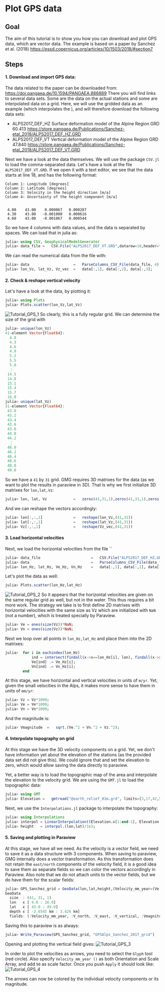 # Plot GPS data

## Goal

The aim of this tutorial is to show you how you can download and plot GPS data, which are vector data. 
The example is based on a paper by Sanchez et al. (2018) https://essd.copernicus.org/articles/10/1503/2018/#section7



## Steps

#### 1. Download and import GPS data: 

The data related to the paper can be downloaded from: https://doi.pangaea.de/10.1594/PANGAEA.886889
There you will find links to several data sets. Some are the data on the actual stations and some are interpolated data on a grid. Here, we will use the gridded data as an example (which interpolates the ), and will therefore download the following data sets:

- ALPS2017_DEF_HZ	Surface deformation model of the Alpine Region	GRD	60.413	https://store.pangaea.de/Publications/Sanchez-etal_2018/ALPS2017_DEF_HZ.GRD
- ALPS2017_DEF_VT	Vertical deformation model of the Alpine Region	GRD	47.840	https://store.pangaea.de/Publications/Sanchez-etal_2018/ALPS2017_DEF_VT.GRD

Next we have a look at the data themselves. We will use the package `CSV.jl` to load the comma-separated data.
Let's have a look at the file `ALPS2017_DEF_VT.GRD`. If we open it with a text editor, we see that the data starts at line 18, and has the following format:
```
Column 1: Longitude [degrees]
Column 2: Latitude [degrees]
Column 3: Velocity in the height direction [m/a]
Column 4: Uncertainty of the height component [m/a]


 4.00    43.00    0.000067   0.000287
 4.30    43.00   -0.001000   0.000616
 4.60    43.00   -0.001067   0.000544
```
So we have 4 columns with data values, and the data is separated by spaces.
We can load that in julia as:
```julia
julia> using CSV, GeophysicalModelGenerator
julia> data_file =   CSV.File("ALPS2017_DEF_VT.GRD",datarow=18,header=false,delim=' ');
```
We can read the numerical data from the file with:
```julia
julia> data                    =   ParseColumns_CSV_File(data_file, 4);     
julia> lon_Vz, lat_Vz, Vz_vec  =   data[:,1], data[:,2], data[:,3];
```

#### 2. Check & reshape vertical velocity

Let's have a look at the data, by plotting it:
```julia
julia> using Plots
julia> Plots.scatter(lon_Vz,lat_Vz)
```
![Tutorial_GPS_1](../assets/img/Tutorial_GPS_1.png)
So clearly, this is a fully regular grid.
We can determine the size of the grid with 
```julia
julia> unique(lon_Vz)
41-element Vector{Float64}:
  4.0
  4.3
  4.6
  4.9
  5.2
  5.5
  5.8
  ⋮
 14.5
 14.8
 15.1
 15.4
 15.7
 16.0
julia> unique(lat_Vz)
31-element Vector{Float64}:
 43.0
 43.2
 43.4
 43.6
 43.8
 44.0
 44.2
  ⋮
 48.0
 48.2
 48.4
 48.6
 48.8
 49.0
```
So we have a `41` by `31` grid. GMG requires 3D matrixes for the data (as we want to plot the results in paraview in 3D). That is why we first initialize 3D matrixes for `lon,lat,Vz`:
```julia
julia> lon, lat, Vz            =   zeros(41,31,1),zeros(41,31,1),zeros(41,31,1)
```
And we can reshape the vectors accordingly:
```julia
julia> lon[:,:,1]              =   reshape(lon_Vz,(41,31))
julia> lat[:,:,1]              =   reshape(lat_Vz,(41,31))
julia> Vz[:,:,1]               =   reshape(Vz_vec,(41,31))
```


#### 3. Load horizontal velocities
Next, we load the horizontal velocities from the file ``

```julia
julia> data_file                       =   CSV.File("ALPS2017_DEF_HZ.GRD",datarow=18,header=false,delim=' ');
julia> data                            =   ParseColumns_CSV_File(data_file, 6);
julia> lon_Hz, lat_Hz, Ve_Hz, Vn_Hz    =   data[:,1], data[:,2], data[:,3],  data[:,4];
```

Let's plot the data as well:
```julia
julia> Plots.scatter(lon_Hz,lat_Hz)
```
![Tutorial_GPS_2](../assets/img/Tutorial_GPS_2.png)
So it appears that the horizontal velocities are given on the same regular grid as well, but not in the water. 
This thus requires a bit more work. The strategy we take is to first define 2D matrixes with horizontal velocities with the same size as Vz which are initialized with `NaN` (not a number), which is treated specially by Paraview.

```julia
julia> Ve = ones(size(Vz))*NaN;
julia> Vn = ones(size(Vz))*NaN;
```

Next we loop over all points in `lon_Hz,lat_Hz` and place them into the 2D matrixes:
```julia
julia>  for i in eachindex(lon_Hz)
            ind = intersect(findall(x->x==lon_Hz[i], lon), findall(x->x==lat_Hz[i], lat))
            Ve[ind] .= Ve_Hz[i];
            Vn[ind] .= Vn_Hz[i];
        end
```

At this stage, we have horizontal and vertical velocities in units of `m/yr`. Yet, given the small velocities in the Alps, it makes more sense to have them in units of `mm/yr`:
```julia
julia> Vz = Vz*1000;
julia> Ve = Ve*1000;
julia> Vn = Vn*1000;
```
And the magnitude is:
```julia
julia> Vmagnitude  =   sqrt.(Ve.^2 + Vn.^2 + Vz.^2);  
```

#### 4. Interpolate topography on grid
At this stage we have the 3D velocity components on a grid. Yet, we don't have information yet about the elevation of the stations (as the provided data set did not give this). 
We could ignore that and set the elevation to zero, which would allow saving the data directly to paraview.

Yet, a better way is to load the topographic map of the area and interpolate the elevation to the velocity grid. We are using the `GMT.jl` to load the topographic data:
```julia
julia> using GMT
julia> Elevation =   gmtread("@earth_relief_01m.grd", limits=[3,17,42,50]);
```

Next, we use the `Interpolations.jl` package to interpolate the topography:
```julia
julia> using Interpolations
julia> interpol = LinearInterpolation((Elevation.x[1:end-1], Elevation.y[1:end-1]), Elevation.z');    
julia> height   = interpol.(lon,lat)/1e3;
```

#### 5. Saving and plotting in Paraview
At this stage, we have all we need. As the velocity is a vector field, we need to save it as a data structure with 3 components. When saving to paraview, GMG internally does a vector transformation. As this transformation does not retain the `east/north` components of the velocity field, it is a good idea to save them as separate fields so we can color the vectors accordingly in Paraview. Also note that we do not attach units to the vector fields, but we do have them for the scalar fields:

```julia
julia> GPS_Sanchez_grid = GeoData(lon,lat,height,(Velocity_mm_year=(Ve,Vn,Vz),V_north=Vn*mm/yr, V_east=Ve*mm/yr, V_vertical=Vz*mm/yr, Vmagnitude = Vmagnitude*mm/yr, Topography = height*km))
GeoData 
  size  : (41, 31, 1)
  lon   ϵ [ 4.0 : 16.0]
  lat   ϵ [ 43.0 : 49.0]
  depth ϵ [ -2.6545 km : 3.426 km]
  fields: (:Velocity_mm_year, :V_north, :V_east, :V_vertical, :Vmagnitude, :Topography)
```
Saving this to paraview is as always:
```julia
julia> Write_Paraview(GPS_Sanchez_grid, "GPSAlps_Sanchez_2017_grid")
```

Opening and plotting the vertical field gives:
![Tutorial_GPS_3](../assets/img/Tutorial_GPS_3.png)

In order to plot the velocities as arrows, you need to select the `Glyph` tool (red circle). Also specify `Velocity_mm_year ()` as both Orientation and Scale Array, and add `50` as scale factor. Once you push `Apply` it should look like:
![Tutorial_GPS_4](../assets/img/Tutorial_GPS_4.png)

The arrows can now be colored by the individual velocity components or its magnitude.
